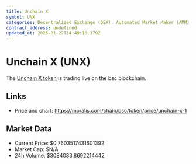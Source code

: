 ```yaml
---
title: Unchain X
symbol: UNX
categories: Decentralized Exchange (DEX), Automated Market Maker (AMM), Decentralized Finance (DeFi)
contract_address: undefined
updated_at: 2025-01-27T14:49:10.379Z
---
```


# Unchain X (UNX)
The [Unchain X token](https://moralis.com/chain/bsc/token/price/unchain-x-1) is trading live on the bsc blockchain.

## Links
- Price and chart: https://moralis.com/chain/bsc/token/price/unchain-x-1

## Market Data
- Current Price: $0.7603517431601392
- Market Cap: $N/A
- 24h Volume: $3084083.8692214442
